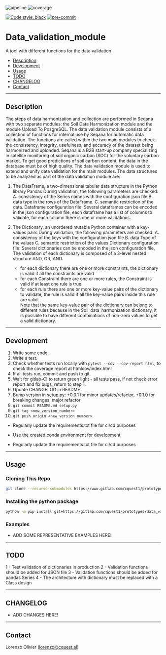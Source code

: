 ![pipeline](https://gitlab.com/cquest1/prototypes/data_validation_module/badges/master/pipeline.svg)
![coverage](https://gitlab.com/cquest1/prototypes/data_validation_module/badges/master/coverage.svg)

[![Code style: black](https://img.shields.io/badge/code%20style-black-000000.svg "black")](https://github.com/python/black)
[![pre-commit](https://img.shields.io/badge/pre--commit-enabled-brightgreen?logo=pre-commit&logoColor=white)](https://github.com/pre-commit/pre-commit)


# Data_validation_module

A tool with different functions for the data validation

- [Description](#description)
- [Development](#development)
- [Usage](#usage)
- [TODO](#todo)
- [CHANGELOG](#changelog)
- [Contact](#contact)

----

## Description

The steps of data harmonization and collection are performed in Seqana with two separate modules:
the Soil Data Harmonization module and the module Upload To PosgreSQL.
The data validation module consists of a collection of functions for internal use by Seqana for automatic data
validation.
The functions are called within the two main modules to check the consistency, integrity, usefulness,
and accuracy of the dataset being harmonized and uploaded.
Seqana is a B2B start-up company specializing in satellite monitoring of soil organic carbon (SOC) for the voluntary
carbon market.
To get good predictions of soil carbon content, the data in the database must be of high quality.
The data validation module is used to extend and unify data validation for the main modules.
The data structures to be analyzed as part of the data validation module are:

1. The DataFrame, a two-dimensional tabular data structure in the Python library Pandas
During validation, the following parameters are checked:
    A. consistency of the Series names with the configuration json file
    B. data type in the rows of the DataFrame.
    C. semantic restriction of the data.
Dataframe configuration file:
Several dataframes can be encoded in the json configuration file,
each dataframe has a list of columns to validate,
for each column there is one or more validations.

2. The Dictionary, an unordered mutable Python container with a key-values pairs
During validation, the following parameters are checked:
    A. consistency of the keys with the configuration json file
    B. data Type of the values
    C. semantic restriction of the values
Dictionary configuration file:
Several dictionaries can be encoded in the json configuration file,
The validation of each dictionary is composed of a 3-level nested structure AND, OR, AND.
   - for each dictionary there are one or more constraints, the dictionary is valid if all the constraints are valid
   - for each Constraint there are one or more rules, the Constraint is valid if at least one rule is true.
   - for each rule there are one or more key-value pairs of the dictionary to validate,
   the rule is valid if all the key-value pairs inside this rule are valid.  
Note that the same key-value pair of the dictionary can belong to different rules because
in the Soil_data_harmonization dictionary, it is possible to have different combinations of non-zero values to get
a valid dictionary.

----

## Development

1. Write some code.
2. Write a test.
3. Check whether tests run locally with ```pytest --cov --cov-report html```,
   to check the coverage report at htmlcov/index.html
4. If all tests run, commit and push to git.
5. Wait for gitlab-CI to return green light - all tests pass, if not check error report and fix bugs, return to step 1.
6. Update CHANGELOG in README
7. Bump version in setup.py: +0.0.1 for minor updates/refactor, +0.1.0 for breaking changes, major refactor
8. ```git commit README.md setup.py```
9. ```git tag <new_version_number>```
10. ```git push origin <new_version_number>```
- Regularly update the requirements.txt file for ci/cd purposes

- Use the created conda environment for development
- Regularly update the requirements.txt file for ci/cd purposes


----

## Usage

### Cloning This Repo

```bash
git clone --recurse-submodules https://www.gitlab.com/cquest1/prototypes/data_validation_module.git
```

### Installing the python package

```bash
python -m pip install git+https://gitlab.com/cquest1/prototypes/data_validation_module@0.1.13
```


### Examples

- ADD SOME REPRESENTATIVE EXAMPLES HERE!

----


## TODO
1 - Test validation of dictionaries in production
2 - Validation functions should be added for JSON file
3 - Validation functions should be added for pandas Series
4 - The architecture with dictionary must be replaced with a Class design



----

## CHANGELOG

- ADD CHANGES HERE!

----

## Contact

Lorenzo Olivier ([lorenzo@cquest.ai](mailto:lorenzo@cquest.ai))
